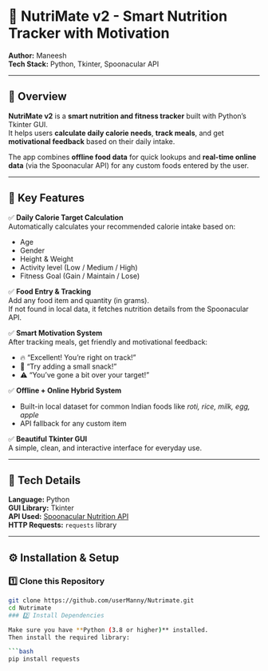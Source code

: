 # 🥗 NutriMate v2 - Smart Nutrition Tracker with Motivation

**Author:** Maneesh  
**Tech Stack:** Python, Tkinter, Spoonacular API  

---

## 📘 Overview

**NutriMate v2** is a **smart nutrition and fitness tracker** built with Python’s Tkinter GUI.  
It helps users **calculate daily calorie needs**, **track meals**, and get **motivational feedback** based on their daily intake.

The app combines **offline food data** for quick lookups and **real-time online data** (via the Spoonacular API) for any custom foods entered by the user.

---

## 🌟 Key Features

✅ **Daily Calorie Target Calculation**  
Automatically calculates your recommended calorie intake based on:
- Age  
- Gender  
- Height & Weight  
- Activity level (Low / Medium / High)  
- Fitness Goal (Gain / Maintain / Lose)

✅ **Food Entry & Tracking**  
Add any food item and quantity (in grams).  
If not found in local data, it fetches nutrition details from the Spoonacular API.

✅ **Smart Motivation System**  
After tracking meals, get friendly and motivational feedback:
- 🔥 “Excellent! You’re right on track!”  
- 💪 “Try adding a small snack!”  
- ⚠ “You’ve gone a bit over your target!”

✅ **Offline + Online Hybrid System**  
- Built-in local dataset for common Indian foods like *roti, rice, milk, egg, apple*  
- API fallback for any custom item

✅ **Beautiful Tkinter GUI**  
A simple, clean, and interactive interface for everyday use.

---

## 🧠 Tech Details

**Language:** Python  
**GUI Library:** Tkinter  
**API Used:** [Spoonacular Nutrition API](https://spoonacular.com/food-api)  
**HTTP Requests:** `requests` library

---

## ⚙️ Installation & Setup

### 1️⃣ Clone this Repository
```bash
git clone https://github.com/userManny/Nutrimate.git
cd Nutrimate
### 2️⃣ Install Dependencies

Make sure you have **Python (3.8 or higher)** installed.  
Then install the required library:

```bash
pip install requests

